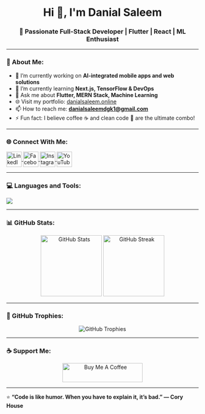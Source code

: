 <!-- HEADER -->
<h1 align="center">Hi 👋, I'm Danial Saleem</h1>
<h3 align="center">🚀 Passionate Full-Stack Developer | Flutter | React | ML Enthusiast</h3>

---

### 💫 About Me:
- 🔭 I’m currently working on **AI-integrated mobile apps and web solutions**
- 🌱 I’m currently learning **Next.js, TensorFlow & DevOps**
- 💬 Ask me about **Flutter, MERN Stack, Machine Learning**
- 🌐 Visit my portfolio: [danialsaleem.online](http://www.danialsaleem.online)
- 📫 How to reach me: **danialsaleemdgk1@gmail.com**
- ⚡ Fun fact: I believe coffee ☕ and clean code 🧠 are the ultimate combo!

---

### 🌐 Connect With Me:
<p align="left">
<a href="https://www.linkedin.com/in/danial-saleem-38144225a/" target="_blank">
  <img align="center" src="https://skillicons.dev/icons?i=linkedin" alt="LinkedIn" height="40" width="40" />
</a>
<a href="https://www.facebook.com/danialsaleemk" target="_blank">
  <img align="center" src="https://skillicons.dev/icons?i=facebook" alt="Facebook" height="40" width="40" />
</a>
<a href="https://www.instagram.com/danialsaleem_/" target="_blank">
  <img align="center" src="https://skillicons.dev/icons?i=instagram" alt="Instagram" height="40" width="40" />
</a>
<a href="https://www.youtube.com/@danialsaleemdgk1" target="_blank">
  <img align="center" src="https://skillicons.dev/icons?i=youtube" alt="YouTube" height="40" width="40" />
</a>
</p>

---

### 💻 Languages and Tools:
<p align="left">
<img src="https://skillicons.dev/icons?i=flutter,react,nextjs,nodejs,express,mongodb,python,java,cpp,c,cs,typescript,javascript,html,css,bootstrap,linux,git,figma,firebase,postman,qt,mysql,postgresql,matlab,dart" />
</p>

---

### 📊 GitHub Stats:
<p align="center">
  <img src="https://github-readme-stats.vercel.app/api?username=DanialSaleem14&show_icons=true&theme=tokyonight" alt="GitHub Stats" height="160"/>
  <img src="https://github-readme-streak-stats.herokuapp.com/?user=DanialSaleem14&theme=tokyonight" alt="GitHub Streak" height="160"/>
</p>

---

### 🏅 GitHub Trophies:
<p align="center">
  <img src="https://github-profile-trophy.vercel.app/?username=DanialSaleem14&theme=onedark&no-frame=true&row=1&column=6" alt="GitHub Trophies" />
</p>

---

### ☕ Support Me:
<p align="center">
<a href="https://www.buymeacoffee.com/DanialSaleem14">
  <img src="https://cdn.buymeacoffee.com/buttons/v2/default-yellow.png" height="50" width="210" alt="Buy Me A Coffee" />
</a>
</p>

---

⭐ **“Code is like humor. When you have to explain it, it’s bad.” — Cory House**
